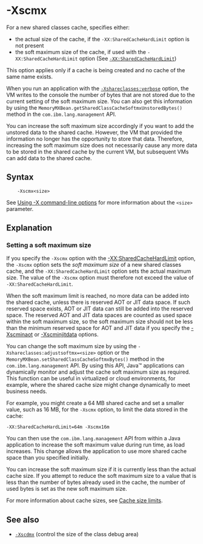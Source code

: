 <!--
* Copyright (c) 2017, 2021 IBM Corp. and others
*
* This program and the accompanying materials are made
* available under the terms of the Eclipse Public License 2.0
* which accompanies this distribution and is available at
* https://www.eclipse.org/legal/epl-2.0/ or the Apache
* License, Version 2.0 which accompanies this distribution and
* is available at https://www.apache.org/licenses/LICENSE-2.0.
*
* This Source Code may also be made available under the
* following Secondary Licenses when the conditions for such
* availability set forth in the Eclipse Public License, v. 2.0
* are satisfied: GNU General Public License, version 2 with
* the GNU Classpath Exception [1] and GNU General Public
* License, version 2 with the OpenJDK Assembly Exception [2].
*
* [1] https://www.gnu.org/software/classpath/license.html
* [2] http://openjdk.java.net/legal/assembly-exception.html
*
* SPDX-License-Identifier: EPL-2.0 OR Apache-2.0 OR GPL-2.0 WITH
* Classpath-exception-2.0 OR LicenseRef-GPL-2.0 WITH Assembly-exception
-->

# -Xscmx

For a new shared classes cache, specifies either:

- the actual size of the cache, if the `-XX:SharedCacheHardLimit` option is not present
- the soft maximum size of the cache, if used with the `-XX:SharedCacheHardLimit` option
(See [`-XX:SharedCacheHardLimit`](xxsharedcachehardlimit.md))

This option applies only if a cache is being created and no cache of the same name exists.

When you run an application with the [`-Xshareclasses:verbose`](xshareclasses.md#verbose) option, the VM writes to the console the number of bytes that are not stored due to the current setting of the soft maximum size. You can also get this information by using the `MemoryMXBean.getSharedClassCacheSoftmxUnstoredBytes()` method in the `com.ibm.lang.management` API.

You can increase the soft maximum size accordingly if you want to add the unstored data to the shared cache. However, the VM that provided the information no longer has the opportunity to store that data. Therefore, increasing the soft maximum size does not necessarily cause any more data to be stored in the shared cache by the current VM, but subsequent VMs can add data to the shared cache.

## Syntax

        -Xscmx<size>

See [Using -X command-line options](x_jvm_commands.md) for more information about the `<size>` parameter.

## Explanation

### Setting a soft maximum size

If you specify the `-Xscmx` option with the [-XX:SharedCacheHardLimit](xxsharedcachehardlimit.md) option, the `-Xscmx` option sets the *soft maximum size* of a new shared classes cache, and the `-XX:SharedCacheHardLimit` option sets the actual maximum size. The value of the `-Xscmx` option must therefore not exceed the value of `-XX:SharedCacheHardLimit`.

When the soft maximum limit is reached, no more data can be added into the shared cache, unless there is reserved AOT or JIT data space. If such reserved space exists, AOT or JIT data can still be added into the reserved space. The reserved AOT and JIT data spaces are counted as used space within the soft maximum size, so the soft maximum size should not be less than the minimum reserved space for AOT and JIT data if you specify the [-Xscminaot](xscminaot.md) or [-Xscminjitdata](xscminjitdata.md) options.

You can change the soft maximum size by using the `-Xshareclasses:adjustsoftmx=<size>` option or the `MemoryMXBean.setSharedClassCacheSoftmxBytes()` method in the `com.ibm.lang.management` API. By using this API, Java&trade; applications can dynamically monitor and adjust the cache soft maximum size as required. This function can be useful in virtualized or cloud environments, for example, where the shared cache size might change dynamically to meet business needs.

For example, you might create a 64 MB shared cache and set a smaller value, such as 16 MB, for the `-Xscmx` option, to limit the data stored in the cache:

    -XX:SharedCacheHardLimit=64m -Xscmx16m

You can then use the `com.ibm.lang.management` API from within a Java application to increase the soft maximum value during run time, as load increases. This change allows the application to use more shared cache space than you specified initially.

You can increase the soft maximum size if it is currently less than the actual cache size. If you attempt to reduce the soft maximum size to a value that is less than the number of bytes already used in the cache, the number of used bytes is set as the new soft maximum size.

For more information about cache sizes, see [Cache size limits](https://www.ibm.com/support/knowledgecenter/SSYKE2_8.0.0/com.ibm.java.vm.80.doc/docs/shrc_cache_size.html).

## See also

- [`-Xscdmx`](xscdmx.md) (control the size of the class debug area)


<!-- ==== END OF TOPIC ==== xscmx.md ==== -->
